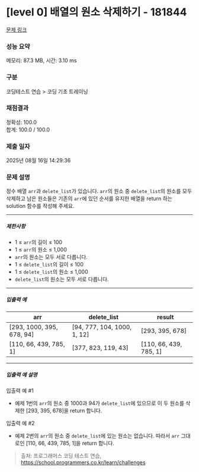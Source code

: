 # [level 0] 배열의 원소 삭제하기 - 181844 

[문제 링크](https://school.programmers.co.kr/learn/courses/30/lessons/181844) 

### 성능 요약

메모리: 87.3 MB, 시간: 3.10 ms

### 구분

코딩테스트 연습 > 코딩 기초 트레이닝

### 채점결과

정확성: 100.0<br/>합계: 100.0 / 100.0

### 제출 일자

2025년 08월 16일 14:29:36

### 문제 설명

<p>정수 배열 <code>arr</code>과 <code>delete_list</code>가 있습니다. <code>arr</code>의 원소 중 <code>delete_list</code>의 원소를 모두 삭제하고 남은 원소들은 기존의 <code>arr</code>에 있던 순서를 유지한 배열을 return 하는 solution 함수를 작성해 주세요.</p>

<hr>

<h5>제한사항</h5>

<ul>
<li>1 ≤ <code>arr</code>의 길이 ≤ 100</li>
<li>1 ≤ <code>arr</code>의 원소 ≤ 1,000</li>
<li><code>arr</code>의 원소는 모두 서로 다릅니다.</li>
<li>1 ≤ <code>delete_list</code>의 길이 ≤ 100</li>
<li>1 ≤ <code>delete_list</code>의 원소 ≤ 1,000</li>
<li><code>delete_list</code>의 원소는 모두 서로 다릅니다.</li>
</ul>

<hr>

<h5>입출력 예</h5>
<table class="table">
        <thead><tr>
<th>arr</th>
<th>delete_list</th>
<th>result</th>
</tr>
</thead>
        <tbody><tr>
<td>[293, 1000, 395, 678, 94]</td>
<td>[94, 777, 104, 1000, 1, 12]</td>
<td>[293, 395, 678]</td>
</tr>
<tr>
<td>[110, 66, 439, 785, 1]</td>
<td>[377, 823, 119, 43]</td>
<td>[110, 66, 439, 785, 1]</td>
</tr>
</tbody>
      </table>
<hr>

<h5>입출력 예 설명</h5>

<p>입출력 예 #1</p>

<ul>
<li>예제 1번의 <code>arr</code>의 원소 중 1000과 94가 <code>delete_list</code>에 있으므로 이 두 원소를 삭제한 [293, 395, 678]을 return 합니다.</li>
</ul>

<p>입출력 예 #2</p>

<ul>
<li>예제 2번의 <code>arr</code>의 원소 중 <code>delete_list</code>에 있는 원소는 없습니다. 따라서 <code>arr</code> 그대로인 [110, 66, 439, 785, 1]을 return 합니다.</li>
</ul>


> 출처: 프로그래머스 코딩 테스트 연습, https://school.programmers.co.kr/learn/challenges